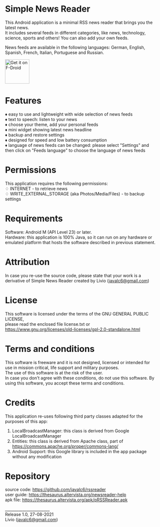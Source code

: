 Simple News Reader
==================

This Android application is a minimal RSS news reader that brings you the latest news. \
It includes several feeds in different categories, like news, technology, science, sports and others! You can also add your own feeds. 

News feeds are available in the following languages: German, English, Spanish, French, Italian, Portuguese and Russian. 

[<img src="https://fdroid.gitlab.io/artwork/badge/get-it-on.png"
     alt="Get it on F-Droid"
     height="80">](https://f-droid.org/packages/livio.rssreader/)

Features
========
♦ easy to use and lightweight with wide selection of news feeds \
♦ text to speech: listen to your news \
♦ choose your theme, add your personal feeds \
♦ mini widget showing latest news headline \
♦ backup and restore settings \
♦ designed for speed and low battery consumption \
♦ language of news feeds can be changed: please select "Settings" and then click on "Feeds language" to choose the language of news feeds 


Permissions
===========
This application requires the following permissions: \
♢ INTERNET - to retrieve news \
♢ WRITE_EXTERNAL_STORAGE (aka Photos/Media/Files) - to backup settings


Requirements
============
Software: Android M (API Level 23) or later.\
Hardware: this application is 100% Java, so it can run on any hardware or emulated platform that hosts the software described in previous statement.


Attribution
===========
In case you re-use the source code, please state that your work is a derivative of Simple News Reader created by Livio (javalc6@gmail.com)


License
=======
This software is licensed under the terms of the GNU GENERAL PUBLIC LICENSE,\
please read the enclosed file license.txt or https://www.gnu.org/licenses/old-licenses/gpl-2.0-standalone.html


Terms and conditions
====================
This software is freeware and it is not designed, licensed or intended for use in mission critical, life support and military purposes.\
The use of this software is at the risk of the user.\
In case you don't agree with these conditions, do not use this software. By using this software, you accept these terms and conditions.


Credits
=======
This application re-uses following third party classes adapted for the purposes of this app: 
1) LocalBroadcastManager: this class is derived from Google LocalBroadcastManager
2) Entities: this class is derived from Apache class, part of https://commons.apache.org/proper/commons-lang/ 
3) Android Support: this Google library is included in the app package without any modification 


Repository
==========
source code: https://github.com/javalc6/rssreader \
user guide: https://thesaurus.altervista.org/newsreader-help \
apk file: https://thesaurus.altervista.org/apk/pRSSReader.apk

_______________________ \
Release 1.0, 27-08-2021 \
Livio (javalc6@gmail.com) 
